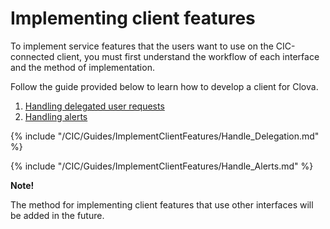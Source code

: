 # Implementing client features
To implement service features that the users want to use on the CIC-connected client, you must first understand the workflow of each interface and the method of implementation.

Follow the guide provided below to learn how to develop a client for Clova.

1. [Handling delegated user requests](/CIC/Guides/ImplementClientFeatures/Handle_Delegation.md)
2. [Handling alerts](/CIC/Guides/ImplementClientFeatures/Handle_Alerts.md)

{% include "/CIC/Guides/ImplementClientFeatures/Handle_Delegation.md" %}

{% include "/CIC/Guides/ImplementClientFeatures/Handle_Alerts.md" %}

<div class="note">
<p><strong>Note!</strong></p>
<p>The method for implementing client features that use other interfaces will be added in the future.</p>
</div>
